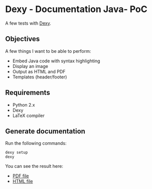 # Dexy - Documentation Java- PoC

A few tests with [Dexy](http://dexy.it).

## Objectives

A few things I want to be able to perform:

  * Embed Java code with syntax highlighting
  * Display an image
  * Output as HTML and PDF
  * Templates (header/footer)
 
## Requirements

  * Python 2.x
  * Dexy
  * LaTeX compiler

## Generate documentation

Run the following commands:

    dexy setup
    dexy

You can see the result here:

  * [PDF file](https://github.com/ArthurHoaro/dexy-doc-java-poc/blob/master/output-example/SAKARAH-001-classified-documentation.pdf?raw=true)
  * [HTML file](https://htmlpreview.github.io/?https://github.com/ArthurHoaro/dexy-doc-java-poc/blob/master/output-example/SAKARAH-001-classified-documentation.html)
